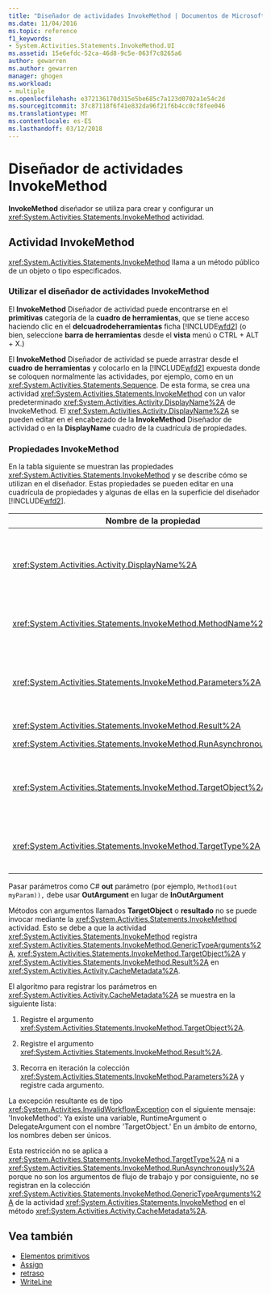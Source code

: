 ```yaml
---
title: "Diseñador de actividades InvokeMethod | Documentos de Microsoft"
ms.date: 11/04/2016
ms.topic: reference
f1_keywords:
- System.Activities.Statements.InvokeMethod.UI
ms.assetid: 15e6efdc-52ca-46d8-9c5e-063f7c8265a6
author: gewarren
ms.author: gewarren
manager: ghogen
ms.workload:
- multiple
ms.openlocfilehash: e372136170d315e5be685c7a123d0702a1e54c2d
ms.sourcegitcommit: 37c87118f6f41e832da96f21f6b4cc0cf8fee046
ms.translationtype: MT
ms.contentlocale: es-ES
ms.lasthandoff: 03/12/2018
---
```

# <a name="invokemethod-activity-designer"></a>Diseñador de actividades InvokeMethod
**InvokeMethod** diseñador se utiliza para crear y configurar un <xref:System.Activities.Statements.InvokeMethod> actividad.

## <a name="the-invokemethod-activity"></a>Actividad InvokeMethod
 <xref:System.Activities.Statements.InvokeMethod> llama a un método público de un objeto o tipo especificados.

### <a name="using-the-invokemethod-activity-designer"></a>Utilizar el diseñador de actividades InvokeMethod
 El **InvokeMethod** Diseñador de actividad puede encontrarse en el **primitivas** categoría de la **cuadro de herramientas**, que se tiene acceso haciendo clic en el **delcuadrodeherramientas** ficha [!INCLUDE[wfd2](../workflow-designer/includes/wfd2_md.md)] (o bien, seleccione **barra de herramientas** desde el **vista** menú o CTRL + ALT + X.)

 El **InvokeMethod** Diseñador de actividad se puede arrastrar desde el **cuadro de herramientas** y colocarlo en la [!INCLUDE[wfd2](../workflow-designer/includes/wfd2_md.md)] expuesta donde se coloquen normalmente las actividades, por ejemplo, como en un <xref:System.Activities.Statements.Sequence>. De esta forma, se crea una actividad <xref:System.Activities.Statements.InvokeMethod> con un valor predeterminado <xref:System.Activities.Activity.DisplayName%2A> de InvokeMethod. El <xref:System.Activities.Activity.DisplayName%2A> se pueden editar en el encabezado de la **InvokeMethod** Diseñador de actividad o en la **DisplayName** cuadro de la cuadrícula de propiedades.

### <a name="the-invokemethod-properties"></a>Propiedades InvokeMethod
 En la tabla siguiente se muestran las propiedades <xref:System.Activities.Statements.InvokeMethod> y se describe cómo se utilizan en el diseñador. Estas propiedades se pueden editar en una cuadrícula de propiedades y algunas de ellas en la superficie del diseñador [!INCLUDE[wfd2](../workflow-designer/includes/wfd2_md.md)].

|Nombre de la propiedad|Obligatorio|Uso|
|-------------------|--------------|-----------|
|<xref:System.Activities.Activity.DisplayName%2A>|False|Nombre descriptivo de la actividad <xref:System.Activities.Statements.InvokeMethod>. El valor predeterminado es InvokeMethod.<br /><br /> Aunque el valor de la propiedad <xref:System.Activities.Activity.DisplayName%2A> no sea obligatorio, el procedimiento recomendado es usar uno.|
|<xref:System.Activities.Statements.InvokeMethod.MethodName%2A>|True|El nombre del método que se va a llamar cuando se ejecute la actividad. El método llamado debe declararse como **público**. Esta propiedad se puede editar en la superficie del diseñador. Es una propiedad obligatoria.|
|<xref:System.Activities.Statements.InvokeMethod.Parameters%2A>|False|La colección de parámetros del método al que se ha llamado. Los parámetros se deben agregar a la colección en el mismo orden que aparecen en la firma de método. En la cuadrícula de propiedades, haga clic en el botón de puntos suspensivos en el **parámetros** campo, muestra la **parámetros** cuadro de diálogo que le permite establecer esta propiedad. Haga clic en el **crear argumento** botón para agregar los parámetros.|
|<xref:System.Activities.Statements.InvokeMethod.Result%2A>|False|El valor devuelto de la llamada al método.|
|<xref:System.Activities.Statements.InvokeMethod.RunAsynchronously%2A>|True|Especifica si el método se llama de forma asincrónica. El valor predeterminado es **False**.|
|<xref:System.Activities.Statements.InvokeMethod.TargetObject%2A>|False|Objeto que contiene el método al que se va a llamar. Esta propiedad se puede editar en la superficie del diseñador.<br /><br /> <xref:System.Activities.Statements.InvokeMethod.TargetObject%2A> o <xref:System.Activities.Statements.InvokeMethod.TargetType%2A> son obligatorias para que se establezcan.|
|<xref:System.Activities.Statements.InvokeMethod.TargetType%2A>|False|Tipo de <xref:System.Activities.Statements.InvokeMethod.TargetObject%2A>. Esta propiedad se puede editar en la superficie del diseñador. Esta propiedad solo se debe establecer si el método llamado es estático.|

 Pasar parámetros como C# **out** parámetro (por ejemplo, `Method1(out myParam)),` debe usar **OutArgument** en lugar de **InOutArgument**

 Métodos con argumentos llamados **TargetObject** o **resultado** no se puede invocar mediante la <xref:System.Activities.Statements.InvokeMethod> actividad. Esto se debe a que la actividad <xref:System.Activities.Statements.InvokeMethod> registra <xref:System.Activities.Statements.InvokeMethod.GenericTypeArguments%2A>, <xref:System.Activities.Statements.InvokeMethod.TargetObject%2A> y <xref:System.Activities.Statements.InvokeMethod.Result%2A> en <xref:System.Activities.Activity.CacheMetadata%2A>.

 El algoritmo para registrar los parámetros en <xref:System.Activities.Activity.CacheMetadata%2A> se muestra en la siguiente lista:

1.  Registre el argumento <xref:System.Activities.Statements.InvokeMethod.TargetObject%2A>.

2.  Registre el argumento <xref:System.Activities.Statements.InvokeMethod.Result%2A>.

3.  Recorra en iteración la colección <xref:System.Activities.Statements.InvokeMethod.Parameters%2A> y registre cada argumento.

 La excepción resultante es de tipo <xref:System.Activities.InvalidWorkflowException> con el siguiente mensaje: 'InvokeMethod': Ya existe una variable, RuntimeArgument o DelegateArgument con el nombre 'TargetObject.' En un ámbito de entorno, los nombres deben ser únicos.

 Esta restricción no se aplica a <xref:System.Activities.Statements.InvokeMethod.TargetType%2A> ni a <xref:System.Activities.Statements.InvokeMethod.RunAsynchronously%2A> porque no son los argumentos de flujo de trabajo y por consiguiente, no se registran en la colección <xref:System.Activities.Statements.InvokeMethod.GenericTypeArguments%2A> de la actividad <xref:System.Activities.Statements.InvokeMethod> en el método <xref:System.Activities.Activity.CacheMetadata%2A>.

## <a name="see-also"></a>Vea también

- [Elementos primitivos](../workflow-designer/primitives-activity-designers.md)
- [Assign](../workflow-designer/assign-activity-designer.md)
- [retraso](../workflow-designer/delay-activity-designer.md)
- [WriteLine](../workflow-designer/writeline-activity-designer.md)